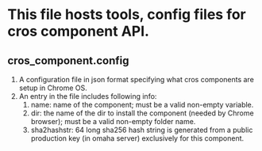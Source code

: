 # This file hosts tools, config files for cros component API.

## cros_component.config
1. A configuration file in json format specifying what cros components are setup in Chrome OS.
2. An entry in the file includes following info:
    1. name: name of the component; must be a valid non-empty variable.
    2. dir: the name of the dir to install the component (needed by Chrome browser); must be a valid non-empty folder name.
    3. sha2hashstr: 64 long sha256 hash string is generated from a public production key (in omaha server) exclusively for this component.
